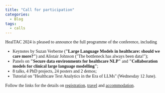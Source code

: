 ```yaml
---
title: "Call for participation"
categories:
  - Blog
tags:
  - calls
---
```

<html>
<!-- <link href='https://fonts.googleapis.com/css?family=Akaya Telivigala' rel='stylesheet'> -->
<head> 
<style>
    h1, h2, h3, h4, h5, h6 {
        font-family: 'Akaya Telivigala';
}
body {
    font-family: 'Akaya Telivigala';
} 
</style>
</head>
<body>
HealTAC 2024 is pleased to announce the full programme of the conference, including 
<ul>
<li>Keynotes by Suzan Verberne (<strong>"Large Language Models in healthcare: should we care more?"</strong>) and Alistair Johnson (<strong></strong>"The bottleneck has always been data!"</strong>);</li>
<li> Panels on <strong>"Secure data environments for healthcare NLP"</strong> and <strong>"Collaboration models for clinical large language modelling"</strong>;</li>
<li>8 talks, 4 PhD projects, 24 posters and 2 demos;</li>
<li>Tutorial on "Healthcare Text Analytics in the Era of LLMs"  (Wednesday 12 June).</li>

</ul>

Follow the links for the details on <a href="https://healtac2024.github.io/registration/">registration</a>, <a href="https://healtac2024.github.io/venue/">travel</a> and <a href="https://healtac2024.github.io/accommodation/">accommodation</a>.
  
</body>
</html>
